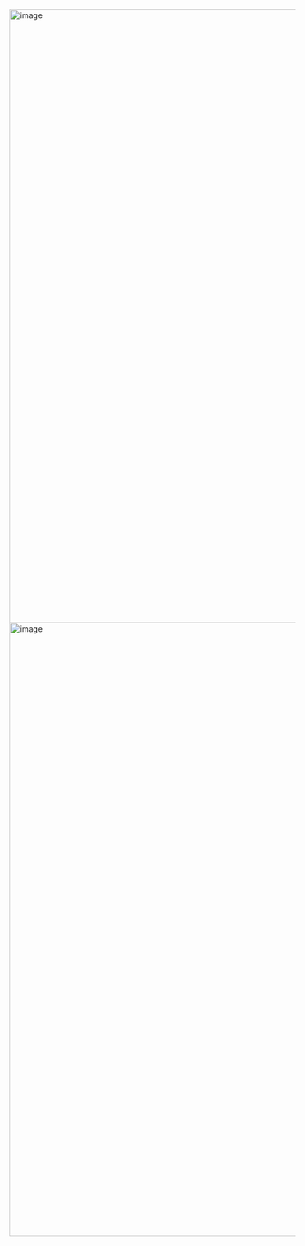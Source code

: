 
<img width="1920" height="1080" alt="image" src="https://github.com/user-attachments/assets/2a4ff67b-53f8-4dc6-bbab-c5b3cebc220e" />
<img width="1920" height="1080" alt="image" src="https://github.com/user-attachments/assets/47e8cc23-9953-4357-b75a-66f2743e9f0f" />
